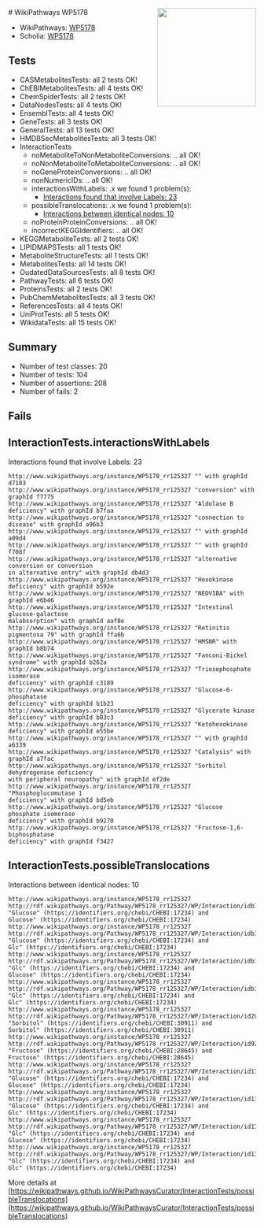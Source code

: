 <img style="float: right; width: 200px" src="https://upload.wikimedia.org/wikipedia/commons/thumb/8/83/Wplogo_with_text_500.png/640px-Wplogo_with_text_500.png" />
# WikiPathways WP5178

* WikiPathways: [WP5178](https://new.wikipathways.org/pathways/WP5178)
* Scholia: [WP5178](https://scholia.toolforge.org/wikipathways/WP5178)
## Tests
* CASMetabolitesTests: all 2 tests OK!
* ChEBIMetabolitesTests: all 4 tests OK!
* ChemSpiderTests: all 2 tests OK!
* DataNodesTests: all 4 tests OK!
* EnsemblTests: all 4 tests OK!
* GeneTests: all 3 tests OK!
* GeneralTests: all 13 tests OK!
* HMDBSecMetabolitesTests: all 3 tests OK!
* InteractionTests
    * noMetaboliteToNonMetaboliteConversions: .. all OK!
    * noNonMetaboliteToMetaboliteConversions: .. all OK!
    * noGeneProteinConversions: .. all OK!
    * nonNumericIDs: .. all OK!
    * interactionsWithLabels: .x we found 1 problem(s):
        * [Interactions found that involve Labels: 23](#fe97a8da)
    * possibleTranslocations: .x we found 1 problem(s):
        * [Interactions between identical nodes: 10](#661ebeea)
    * noProteinProteinConversions: .. all OK!
    * incorrectKEGGIdentifiers: .. all OK!
* KEGGMetaboliteTests: all 2 tests OK!
* LIPIDMAPSTests: all 1 tests OK!
* MetaboliteStructureTests: all 1 tests OK!
* MetabolitesTests: all 14 tests OK!
* OudatedDataSourcesTests: all 8 tests OK!
* PathwayTests: all 6 tests OK!
* ProteinsTests: all 2 tests OK!
* PubChemMetabolitesTests: all 3 tests OK!
* ReferencesTests: all 4 tests OK!
* UniProtTests: all 5 tests OK!
* WikidataTests: all 15 tests OK!


## Summary

* Number of test classes: 20
* Number of tests: 104
* Number of assertions: 208
* Number of fails: 2

## Fails

<a name="fe97a8da" />

## InteractionTests.interactionsWithLabels

Interactions found that involve Labels: 23
```
http://www.wikipathways.org/instance/WP5178_rr125327 "" with graphId d7103
http://www.wikipathways.org/instance/WP5178_rr125327 "conversion" with graphId f7775
http://www.wikipathways.org/instance/WP5178_rr125327 "Aldolase B
deficiency" with graphId b7faa
http://www.wikipathways.org/instance/WP5178_rr125327 "connection to
disease" with graphId a96b3
http://www.wikipathways.org/instance/WP5178_rr125327 "" with graphId a09d4
http://www.wikipathways.org/instance/WP5178_rr125327 "" with graphId f708f
http://www.wikipathways.org/instance/WP5178_rr125327 "alternative conversion or conversion
in alternative entry" with graphId db4d3
http://www.wikipathways.org/instance/WP5178_rr125327 "Hexokinase deficiency" with graphId b592e
http://www.wikipathways.org/instance/WP5178_rr125327 "NEDVIBA" with graphId e6b46
http://www.wikipathways.org/instance/WP5178_rr125327 "Intestinal glucose-galactose
malabsorption" with graphId aaf8e
http://www.wikipathways.org/instance/WP5178_rr125327 "Retinitis pigmentosa 79" with graphId ffa6b
http://www.wikipathways.org/instance/WP5178_rr125327 "HMSNR" with graphId b8b74
http://www.wikipathways.org/instance/WP5178_rr125327 "Fanconi-Bickel syndrome" with graphId b262a
http://www.wikipathways.org/instance/WP5178_rr125327 "Triosephosphate isomerase
deficiency" with graphId c3189
http://www.wikipathways.org/instance/WP5178_rr125327 "Glucose-6-phosphatase
deficiency" with graphId b1b23
http://www.wikipathways.org/instance/WP5178_rr125327 "Glycerate kinase
deficiency" with graphId b83c3
http://www.wikipathways.org/instance/WP5178_rr125327 "Ketohexokinase
deficiency" with graphId e55be
http://www.wikipathways.org/instance/WP5178_rr125327 "" with graphId a6339
http://www.wikipathways.org/instance/WP5178_rr125327 "Catalysis" with graphId a7fac
http://www.wikipathways.org/instance/WP5178_rr125327 "Sorbitol dehydrogenase deficiency
with peripheral neuropathy" with graphId ef2de
http://www.wikipathways.org/instance/WP5178_rr125327 "Phosphoglucomutase 1
deficiency" with graphId bd5eb
http://www.wikipathways.org/instance/WP5178_rr125327 "Glucose phosphate isomerase
deficiency" with graphId b9270
http://www.wikipathways.org/instance/WP5178_rr125327 "Fructose-1,6-biphosphatase
deficiency" with graphId f3427
```

<a name="661ebeea" />

## InteractionTests.possibleTranslocations

Interactions between identical nodes: 10
```
http://www.wikipathways.org/instance/WP5178_rr125327 http://rdf.wikipathways.org/Pathway/WP5178_rr125327/WP/Interaction/idb199c6df "Glucose" (https://identifiers.org/chebi/CHEBI:17234) and 
Glucose" (https://identifiers.org/chebi/CHEBI:17234)
http://www.wikipathways.org/instance/WP5178_rr125327 http://rdf.wikipathways.org/Pathway/WP5178_rr125327/WP/Interaction/idb199c6df "Glucose" (https://identifiers.org/chebi/CHEBI:17234) and 
Glc" (https://identifiers.org/chebi/CHEBI:17234)
http://www.wikipathways.org/instance/WP5178_rr125327 http://rdf.wikipathways.org/Pathway/WP5178_rr125327/WP/Interaction/idb199c6df "Glc" (https://identifiers.org/chebi/CHEBI:17234) and 
Glucose" (https://identifiers.org/chebi/CHEBI:17234)
http://www.wikipathways.org/instance/WP5178_rr125327 http://rdf.wikipathways.org/Pathway/WP5178_rr125327/WP/Interaction/idb199c6df "Glc" (https://identifiers.org/chebi/CHEBI:17234) and 
Glc" (https://identifiers.org/chebi/CHEBI:17234)
http://www.wikipathways.org/instance/WP5178_rr125327 http://rdf.wikipathways.org/Pathway/WP5178_rr125327/WP/Interaction/id20c278e1 "Sorbitol" (https://identifiers.org/chebi/CHEBI:30911) and 
Sorbitol" (https://identifiers.org/chebi/CHEBI:30911)
http://www.wikipathways.org/instance/WP5178_rr125327 http://rdf.wikipathways.org/Pathway/WP5178_rr125327/WP/Interaction/id92a3d684 "Fructose" (https://identifiers.org/chebi/CHEBI:28645) and 
Fructose" (https://identifiers.org/chebi/CHEBI:28645)
http://www.wikipathways.org/instance/WP5178_rr125327 http://rdf.wikipathways.org/Pathway/WP5178_rr125327/WP/Interaction/id131d5722 "Glucose" (https://identifiers.org/chebi/CHEBI:17234) and 
Glucose" (https://identifiers.org/chebi/CHEBI:17234)
http://www.wikipathways.org/instance/WP5178_rr125327 http://rdf.wikipathways.org/Pathway/WP5178_rr125327/WP/Interaction/id131d5722 "Glucose" (https://identifiers.org/chebi/CHEBI:17234) and 
Glc" (https://identifiers.org/chebi/CHEBI:17234)
http://www.wikipathways.org/instance/WP5178_rr125327 http://rdf.wikipathways.org/Pathway/WP5178_rr125327/WP/Interaction/id131d5722 "Glc" (https://identifiers.org/chebi/CHEBI:17234) and 
Glucose" (https://identifiers.org/chebi/CHEBI:17234)
http://www.wikipathways.org/instance/WP5178_rr125327 http://rdf.wikipathways.org/Pathway/WP5178_rr125327/WP/Interaction/id131d5722 "Glc" (https://identifiers.org/chebi/CHEBI:17234) and 
Glc" (https://identifiers.org/chebi/CHEBI:17234)
```

More details at [https://wikipathways.github.io/WikiPathwaysCurator/InteractionTests/possibleTranslocations](https://wikipathways.github.io/WikiPathwaysCurator/InteractionTests/possibleTranslocations)

